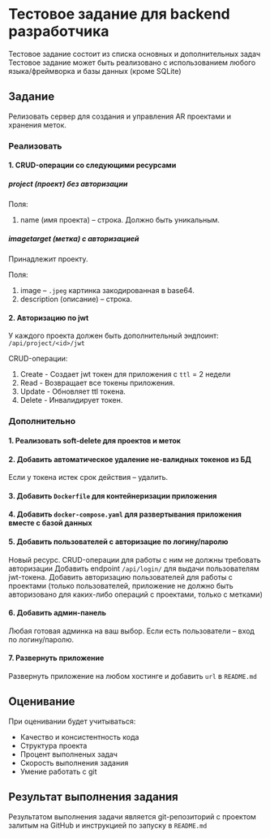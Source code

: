 # Тестовое задание для backend разработчика

Тестовое задание состоит из списка основных и дополнительных задач
Тестовое задание может быть реализовано с использованием любого языка/фреймворка и базы данных (кроме SQLite)

## Задание

Релизовать сервер для создания и управления AR проектами и хранения меток.

### Реализовать

#### 1. CRUD-операции со следующими ресурсами

##### project (проект) без авторизации

Поля:

1. name (имя проекта) – строка. Должно быть уникальным.

##### imagetarget (метка) с авторизацией

Принадлежит проекту.

Поля:

1. image – `.jpeg` картинка закодированная в base64.
2. description (описание) – строка.

#### 2. Авторизацию по jwt

У каждого проекта должен быть дополнительный эндпоинт: `/api/project/<id>/jwt`

CRUD-операции:

1. Create - Создает jwt токен для приложения с `ttl` = 2 недели
2. Read - Возвращает все токены приложения.
3. Update - Обновляет ttl токена.
4. Delete - Инвалидирует токен.

### Дополнительно

#### 1. Реализовать soft-delete для проектов и меток

#### 2. Добавить автоматическое удаление не-валидных токенов из БД

Если у токена истек срок действия – удалить.

#### 3. Добавить `Dockerfile` для контейнеризации приложения

#### 4. Добавить `docker-compose.yaml` для развертывания приложения вместе с базой данных

#### 5. Добавить пользователей с авторизацие по логину/паролю

Новый ресурс. CRUD-операции для работы с ним не должны требовать авторизации
Добавить endpoint `/api/login/` для выдачи пользователям jwt-токена. Добавить авторизацию пользователей для работы с проектами (только пользователей, приложение не должно быть авторизовано для каких-либо операций с проектами, только с метками)

#### 6. Добавить админ-панель

Любая готовая админка на ваш выбор. Если есть пользователи – вход по логину/паролю.

#### 7. Развернуть приложение

Развернуть приложение на любом хостинге и добавить `url` в `README.md`

## Оценивание

При оценивании будет учитываться:

- Качество и консистентность кода
- Структура проекта
- Процент выполненых задач
- Скорость выполнения задания
- Умение работать с git

## Результат выполнения задания

Результатом выполнения задачи является git-репозиторий с проектом залитым на GitHub и инструкцией по запуску в `README.md`
